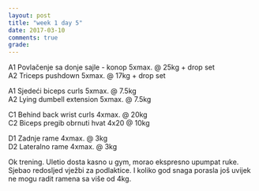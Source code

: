 ```yaml
---
layout: post
title: "week 1 day 5"
date: 2017-03-10
comments: true
grade:
---
```


A1 Povlačenje sa donje sajle - konop 5xmax. @ 25kg + drop set       
A2 Triceps pushdown 5xmax. @ 17kg + drop set     

A1 Sjedeći biceps curls 5xmax. @ 7.5kg      
A2 Lying dumbell extension 5xmax. @ 7.5kg            

C1 Behind back wrist curls 4xmax. @ 20kg        
C2 Biceps pregib obrnuti hvat 4x20 @ 10kg     

D1 Zadnje rame 4xmax. @ 3kg  
D2 Lateralno rame 4xmax. @ 3kg  

Ok trening. Uletio dosta kasno u gym, morao ekspresno upumpat ruke. Sjebao redosljed vježbi za podlaktice. I koliko god snaga porasla još uvijek ne mogu radit ramena sa više od 4kg.
